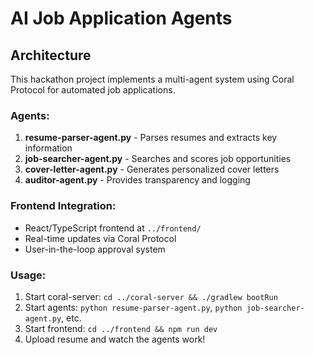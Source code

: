 # AI Job Application Agents

## Architecture

This hackathon project implements a multi-agent system using Coral Protocol for automated job applications.

### Agents:

1. **resume-parser-agent.py** - Parses resumes and extracts key information
2. **job-searcher-agent.py** - Searches and scores job opportunities
3. **cover-letter-agent.py** - Generates personalized cover letters
4. **auditor-agent.py** - Provides transparency and logging

### Frontend Integration:

- React/TypeScript frontend at `../frontend/`
- Real-time updates via Coral Protocol
- User-in-the-loop approval system

### Usage:

1. Start coral-server: `cd ../coral-server && ./gradlew bootRun`
2. Start agents: `python resume-parser-agent.py`, `python job-searcher-agent.py`, etc.
3. Start frontend: `cd ../frontend && npm run dev`
4. Upload resume and watch the agents work!
